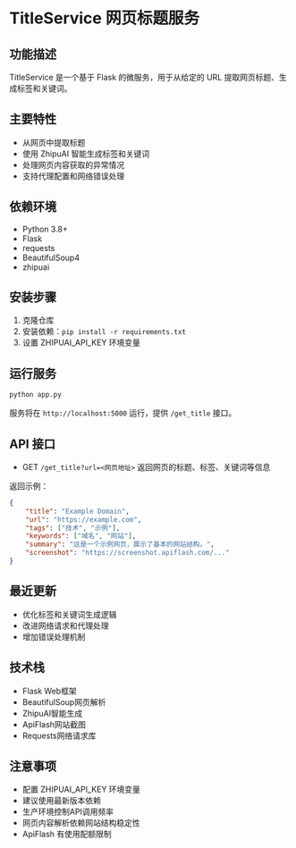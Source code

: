 # TitleService 网页标题服务

## 功能描述
TitleService 是一个基于 Flask 的微服务，用于从给定的 URL 提取网页标题、生成标签和关键词。

## 主要特性
- 从网页中提取标题
- 使用 ZhipuAI 智能生成标签和关键词
- 处理网页内容获取的异常情况
- 支持代理配置和网络错误处理

## 依赖环境
- Python 3.8+
- Flask
- requests
- BeautifulSoup4
- zhipuai

## 安装步骤
1. 克隆仓库
2. 安装依赖：`pip install -r requirements.txt`
3. 设置 ZHIPUAI_API_KEY 环境变量

## 运行服务
```bash
python app.py
```

服务将在 `http://localhost:5000` 运行，提供 `/get_title` 接口。

## API 接口
- GET `/get_title?url=<网页地址>`
  返回网页的标题、标签、关键词等信息

返回示例：
```json
{
    "title": "Example Domain",
    "url": "https://example.com",
    "tags": ["技术", "示例"],
    "keywords": ["域名", "网站"],
    "summary": "这是一个示例网页，展示了基本的网站结构。",
    "screenshot": "https://screenshot.apiflash.com/..."
}
```

## 最近更新
- 优化标签和关键词生成逻辑
- 改进网络请求和代理处理
- 增加错误处理机制

## 技术栈
- Flask Web框架
- BeautifulSoup网页解析
- ZhipuAI智能生成
- ApiFlash网站截图
- Requests网络请求库

## 注意事项
- 配置 ZHIPUAI_API_KEY 环境变量
- 建议使用最新版本依赖
- 生产环境控制API调用频率
- 网页内容解析依赖网站结构稳定性
- ApiFlash 有使用配额限制
